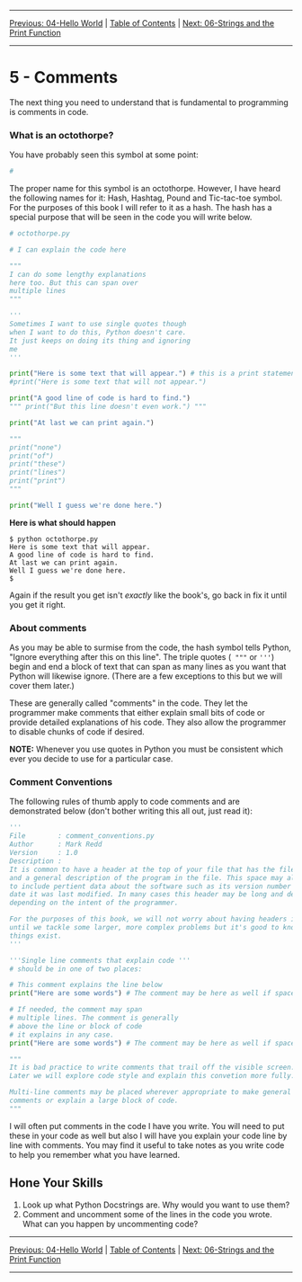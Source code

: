 <!-- Navigation -->

---

[Previous: 04-Hello World](./04-Hello-World.md) | [Table of Contents](./00-Table-of-Contents.md) | [Next: 06-Strings and the Print Function](./06-Strings-and-the-Print-Function.md)

---
<!-- End Navigation -->

# 5 - Comments 

The next thing you need to understand that is fundamental to programming is
comments in code.


### What is an octothorpe?
You have probably seen this symbol at some point:

```python
#
```
The proper name for this symbol is an octothorpe. However, I have heard the following names for it: Hash, Hashtag, Pound and Tic-tac-toe symbol. For the purposes of this book I will refer to it as a hash. The hash has a special purpose that will be seen in the code you will write below.

```python
# octothorpe.py

# I can explain the code here

"""
I can do some lengthy explanations
here too. But this can span over 
multiple lines
"""

'''
Sometimes I want to use single quotes though
when I want to do this, Python doesn't care.
It just keeps on doing its thing and ignoring
me
'''

print("Here is some text that will appear.") # this is a print statement
#print("Here is some text that will not appear.")

print("A good line of code is hard to find.")
""" print("But this line doesn't even work.") """

print("At last we can print again.")

""" 
print("none")
print("of")
print("these")
print("lines")
print("print")
"""

print("Well I guess we're done here.")
```
**Here is what should happen**

```
$ python octothorpe.py
Here is some text that will appear.
A good line of code is hard to find.
At last we can print again.
Well I guess we're done here.
$
```

Again if the result you get isn't *exactly* like the book's, go back in fix it until you get it right.

### About comments

As you may be able to surmise from the code, the hash symbol tells Python, "Ignore everything after this on this line". The triple quotes (``` """```  or ```'''```) begin and end a block of text that can span as many lines as you want that Python will likewise ignore. (There are a few exceptions to this but we will cover them later.)

These are generally called "comments" in the code. They let the programmer make comments that either explain small bits of code or provide detailed explanations of his code. They also allow the programmer to disable chunks of code if desired. 

**NOTE:** Whenever you use quotes in Python you must be consistent which ever you decide to use for a particular case.

### Comment Conventions

The following rules of thumb apply to code comments and are demonstrated below (don't bother writing this all out, just read it):

```python
'''
File        : comment_conventions.py
Author      : Mark Redd
Version     : 1.0
Description :
It is common to have a header at the top of your file that has the filename, author
and a general description of the program in the file. This space may also be used
to include pertient data about the software such as its version number or the 
date it was last modified. In many cases this header may be long and detailed 
depending on the intent of the programmer.

For the purposes of this book, we will not worry about having headers in our code
until we tackle some larger, more complex problems but it's good to know that these
things exist.
'''

'''Single line comments that explain code '''
# should be in one of two places:

# This comment explains the line below
print("Here are some words") # The comment may be here as well if space permits

# If needed, the comment may span
# multiple lines. The comment is generally
# above the line or block of code
# it explains in any case.
print("Here are some words") # The comment may be here as well if space permits

"""
It is bad practice to write comments that trail off the visible screen.
Later we will explore code style and explain this convetion more fully.

Multi-line comments may be placed wherever appropriate to make general
comments or explain a large block of code.
"""
```

I will often put comments in the code I have you write. You will need to put these in your code as well but also I will have you explain your code line by line with comments. You may find it useful to take notes as you write code to help you remember what you have learned.

## Hone Your Skills

1. Look up what Python Docstrings are. Why would you want to use them?
1. Comment and uncomment some of the lines in the code you wrote. What can you happen by uncommenting code?

<!-- Navigation -->

---

[Previous: 04-Hello World](./04-Hello-World.md) | [Table of Contents](./00-Table-of-Contents.md) | [Next: 06-Strings and the Print Function](./06-Strings-and-the-Print-Function.md)

---
<!-- End Navigation -->
